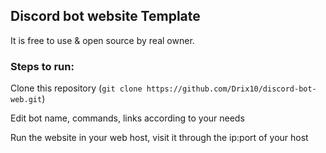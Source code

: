 ## Discord bot website Template

It is free to use & open source by real owner. 

### Steps to run:

Clone this repository (`git clone https://github.com/Drix10/discord-bot-web.git`)

Edit bot name, commands, links according to your needs

Run the website in your web host, visit it through the ip:port of your host
